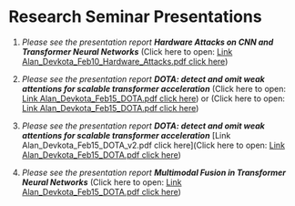 # Research Seminar Presentations

1. _Please see the presentation report **Hardware Attacks on CNN and Transformer Neural Networks**_ (Click here to open: [Link Alan_Devkota_Feb10_Hardware_Attacks.pdf click here](./Alan_Devkota_Feb10_Hardware_Attacks.pdf))

2. _Please see the presentation report **DOTA: detect and omit weak attentions for scalable transformer acceleration**_ (Click here to open: [Link Alan_Devkota_Feb15_DOTA.pdf click here](./Alan_Devkota_Feb15_DOTA.pdf)) or (Click here to open: [Link Alan_Devkota_Feb15_DOTA.pdf click here](./Alan_Devkota_Feb15_DOTA_v2.pdf))

3. _Please see the presentation report **DOTA: detect and omit weak attentions for scalable transformer acceleration**_ [Link Alan_Devkota_Feb15_DOTA_v2.pdf click here](Click here to open: [Link Alan_Devkota_Feb15_DOTA.pdf click here](./Alan_Devkota_Feb15_DOTA.pdf))

4. _Please see the presentation report **Multimodal Fusion in Transformer Neural Networks**_ (Click here to open: [Link Alan_Devkota_Feb15_DOTA.pdf click here](./Alan_Devkota_Sept29_Multimodal_Fusion%20-%20Copy.pdf))